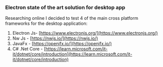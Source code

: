 ### **Electron state of the art solution for desktop app**

Researching online I decided to test 4 of the main cross platform frameworks for the desktop application:
1. Electron Js- [https://www.electronjs.org/](https://www.electronjs.org/)
2. Nw Js - [https://nwjs.io/](https://nwjs.io/)
3. JavaFx - [https://openjfx.io/](https://openjfx.io/)
4. C# .Net Core - [https://learn.microsoft.com/it-it/dotnet/core/introduction](https://learn.microsoft.com/it-it/dotnet/core/introduction)
